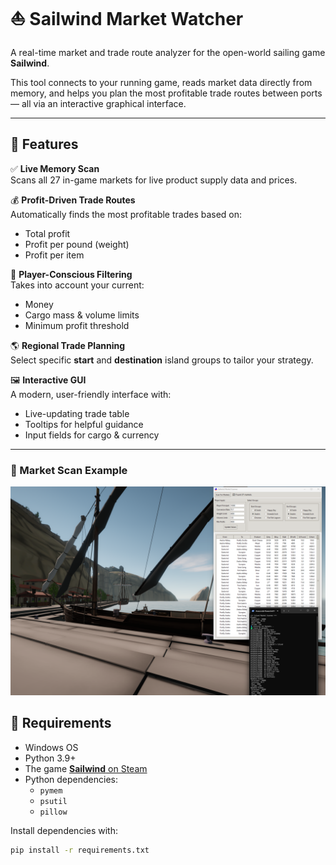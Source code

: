 # ⛵ Sailwind Market Watcher

A real-time market and trade route analyzer for the open-world sailing game **Sailwind**.

This tool connects to your running game, reads market data directly from memory, and helps you plan the most profitable trade routes between ports — all via an interactive graphical interface.

---

## 📌 Features

✅ **Live Memory Scan**  
Scans all 27 in-game markets for live product supply data and prices.

💰 **Profit-Driven Trade Routes**  
Automatically finds the most profitable trades based on:
- Total profit
- Profit per pound (weight)
- Profit per item

🎯 **Player-Conscious Filtering**  
Takes into account your current:
- Money
- Cargo mass & volume limits
- Minimum profit threshold

🌎 **Regional Trade Planning**  
Select specific **start** and **destination** island groups to tailor your strategy.

🖼️ **Interactive GUI**  
A modern, user-friendly interface with:
- Live-updating trade table
- Tooltips for helpful guidance
- Input fields for cargo & currency

---

### 🧭 Market Scan Example

![Market Finder GUI](MarketFinder.png)

## 🧰 Requirements

- Windows OS
- Python 3.9+
- The game [**Sailwind** on Steam](https://store.steampowered.com/app/1284190/Sailwind)
- Python dependencies:
  - `pymem`
  - `psutil`
  - `pillow`

Install dependencies with:

```bash
pip install -r requirements.txt
